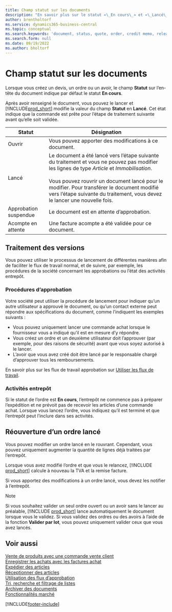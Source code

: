 ```yaml
---
title: Champ statut sur les documents
description: "En savoir plus sur le statut «\_En cours\_» et «\_Lancé\_» figurant sur les documents de devis, de commande ou d’avoir."
author: brentholtorf
ms.service: dynamics365-business-central
ms.topic: conceptual
ms.search.keywords: 'document, status, quote, order, credit memo, released, open, pending approval, pending prepayment,'
ms.search.form: null
ms.date: 09/19/2022
ms.author: bholtorf
---
```

# <a name="status-field-on-documents" />Champ statut sur les documents

Lorsque vous créez un devis, un ordre ou un avoir, le champ **Statut** sur l’en-tête du document indique par défaut le statut **En cours**.

Après avoir renseigné le document, vous pouvez le lancer et [!INCLUDE[prod_short](includes/prod_short.md)] modifie la valeur du champ **Statut** en **Lancé**. Cet état indique que la commande est prête pour l’étape de traitement suivante avant qu’elle soit validée.

| Statut | Désignation |
| ------ | ----------- |
| Ouvrir   | Vous pouvez apporter des modifications à ce document. |
| Lancé | Le document a été lancé vers l’étape suivante du traitement et vous ne pouvez pas modifier les lignes de type *Article* et *Immobilisation*.<br /><br />Vous pouvez rouvrir un document lancé pour le modifier. Pour transférer le document modifié vers l’étape suivante du traitement, vous devez le lancer une nouvelle fois. |
| Approbation suspendue   | Le document est en attente d’approbation. |
| Acompte en attente | Une facture acompte a été validée pour ce document. |

## <a name="release-process" />Traitement des versions

Vous pouvez utiliser le processus de lancement de différentes manières afin de faciliter le flux de travail normal, et de suivre, par exemple, les procédures de la société concernant les approbations ou l’état des activités entrepôt.

### <a name="approval-procedures" />Procédures d’approbation

Votre société peut utiliser la procédure de lancement pour indiquer qu’un autre utilisateur a approuvé le document, ou qu’un contact externe peut répondre aux spécifications du document, comme l’indiquent les exemples suivants :

* Vous pouvez uniquement lancer une commande achat lorsque le fournisseur vous a indiqué qu’il est en mesure d’y répondre.
* Vous créez un ordre et un deuxième utilisateur doit l’approuver (par exemple, pour des raisons de sécurité) avant que vous soyez autorisé à le lancer.
* L’avoir que vous avez créé doit être lancé par le responsable chargé d’approuver tous les remboursements.

En savoir plus sur les flux de travail approbation sur [Utiliser les flux de travail](across-use-workflows.md).

### <a name="warehouse-activities" />Activités entrepôt

Si le statut de l’ordre est **En cours**, l’entrepôt ne commence pas à préparer l’expédition et ne prévoit pas de recevoir les articles d’une commande achat. Lorsque vous lancez l’ordre, vous indiquez qu’il est terminé et que l’entrepôt peut l’inclure dans ses activités.

## <a name="reopen-a-released-order" />Réouverture d’un ordre lancé

Vous pouvez modifier un ordre lancé en le rouvrant. Cependant, vous pouvez uniquement augmenter la quantité de lignes déjà traitées par l’entrepôt.

Lorsque vous avez modifié l’ordre et que vous le relancez, [!INCLUDE [prod_short](includes/prod_short.md)] calcule à nouveau la TVA et la remise facture.

Si vous apportez des modifications à un ordre lancé, vous devez les notifier à l’entrepôt.

> [!NOTE]
> Si vous souhaitez valider un seul ordre ouvert ou un avoir sans le lancer au préalable, [!INCLUDE [prod_short](includes/prod_short.md)] lance automatiquement le document lorsque vous le validez. Si vous validez des ordres ou des avoirs à l’aide de la fonction **Valider par lot**, vous pouvez uniquement valider ceux que vous avez lancés.

## <a name="see-also" />Voir aussi

[Vente de produits avec une commande vente client](sales-how-sell-products.md)  
[Enregistrer les achats avec les factures achat](purchasing-how-record-purchases.md)  
[Expédier des articles](warehouse-how-ship-items.md)  
[Réceptionner des articles](warehouse-how-receive-items.md)  
[Utilisation des flux d’approbation](across-how-use-approval-workflows.md)  
[Tri, recherche et filtrage de listes](ui-enter-criteria-filters.md)  
[Archiver des documents](across-how-to-archive-documents.md)  
[Fonctionnalités marché](ui-across-business-areas.md)  

[!INCLUDE[footer-include](includes/footer-banner.md)]
